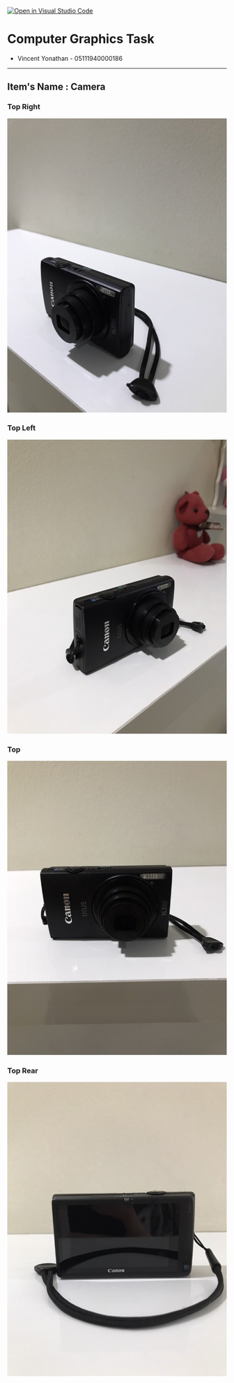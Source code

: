 [![Open in Visual Studio Code](https://classroom.github.com/assets/open-in-vscode-f059dc9a6f8d3a56e377f745f24479a46679e63a5d9fe6f495e02850cd0d8118.svg)](https://classroom.github.com/online_ide?assignment_repo_id=5692377&assignment_repo_type=AssignmentRepo)

# Computer Graphics Task

* Vincent Yonathan    - 05111940000186
---

## Item's Name : Camera
### Top Right
![topright](./screenshot/toprightc.jpg)

### Top Left
![topleft](./screenshot/topleftc.jpg)

### Top
<!-- ![top](./screenshot/top.jpg) -->
![top](./screenshot/topc.jpg)

### Top Rear
![toprear](./screenshot/toprearc.jpg)
